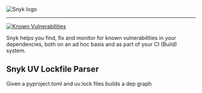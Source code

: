 ![Snyk logo](https://snyk.io/style/asset/logo/snyk-print.svg)

***

[![Known Vulnerabilities](https://snyk.io/test/github/snyk/snyk-uv-lockfile-parser/badge.svg)](https://snyk.io/test/github/snyk/snyk-uv-lockfile-parser/badge.svg)


Snyk helps you find, fix and monitor for known vulnerabilities in your dependencies, both on an ad hoc basis and as part of your CI (Build) system.

## Snyk UV Lockfile Parser
Given a pyproject.toml and uv.lock files builds a dep graph
